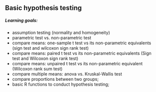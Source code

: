 ## Basic hypothesis testing

##### Learning goals:
* assumption testing (normality and homogeneity)  
* parametric test vs. non-parametric test
* compare means: one-sample t test vs its non-parametric equivalents (sign test and wilcoxon sign rank test)
* compare means: paired t test vs its non-parametric equivalents (Sign test and Wilcoxon sign rank test)
* compare means: unpaired t test vs its non-parametric equivalent (Wilcoxon rank sum test)
* compare multiple means: anova vs. Kruskal-Wallis test
* compare proportions between two groups;  
* basic R functions to conduct hypothesis testing; 